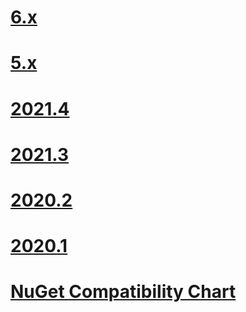 # [6.x](6.x.md)
# [5.x](5.x.md)
# [2021.4](2021.4.md)
# [2021.3](2021.3.md)
# [2020.2](2020.2.md)
# [2020.1](2020.1.md)
# [NuGet Compatibility Chart](nuget-compatibility-chart.md)
